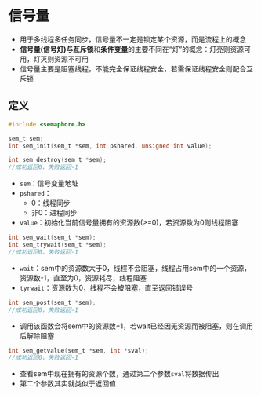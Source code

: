 # 信号量
- 用于多线程多任务同步，信号量不一定是锁定某个资源，而是流程上的概念
- **信号量(信号灯)**与**互斥锁**和**条件变量**的主要不同在“灯”的概念：灯亮则资源可用，灯灭则资源不可用
- 信号量主要是阻塞线程，不能完全保证线程安全，若需保证线程安全则配合互斥锁

## 定义
```c
#include <semaphore.h>

sem_t sem;
int sem_init(sem_t *sem, int pshared, unsigned int value);

int sem_destroy(sem_t *sem);
//成功返回0，失败返回-1
```
- `sem`：信号变量地址
- `pshared`：
    - 0：线程同步
    - 非0：进程同步
- `value`：初始化当前信号量拥有的资源数(>=0)，若资源数为0则线程阻塞

```c
int sem_wait(sem_t *sem);
int sem_trywait(sem_t *sem);
//成功返回0，失败返回-1
```
- `wait`：sem中的资源数大于0，线程不会阻塞，线程占用sem中的一个资源，资源数-1，直至为0，资源耗尽，线程阻塞
- `tyrwait`：资源数为0，线程不会被阻塞，直至返回错误号


```c
int sem_post(sem_t *sem);
//成功返回0，失败返回-1
```
- 调用该函数会将sem中的资源数+1，若wait已经因无资源而被阻塞，则在调用后解除阻塞

```c
int sem_getvalue(sem_t *sem, int *sval);
//成功返回0，失败返回-1
```
- 查看sem中现在拥有的资源个数，通过第二个参数`sval`将数据传出
- 第二个参数其实就类似于返回值
